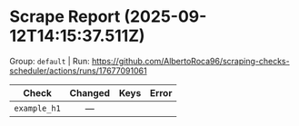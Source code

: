 # Scrape Report (2025-09-12T14:15:37.511Z)

Group: `default`  |  Run: https://github.com/AlbertoRoca96/scraping-checks-scheduler/actions/runs/17677091061

| Check | Changed | Keys | Error |
|---|:---:|:--|:--|
| `example_h1` | — |  |  |
